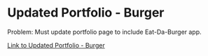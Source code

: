 # Updated Portfolio - Burger

Problem: Must update portfolio page to include Eat-Da-Burger app.

[Link to Updated Portfolio - Burger](https://jrol.github.io/Updated-Portfolio-Burger/portfolio.html)